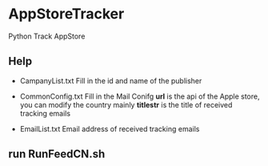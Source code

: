 # AppStoreTracker
Python Track AppStore 

## Help
- CampanyList.txt
  Fill in the id and name of the publisher

- CommonConfig.txt
  Fill in the Mail Conifg
  **url** is the api of the Apple store, you can modify the country mainly
  **titlestr** is the title of received tracking emails
  
- EmailList.txt
  Email address of received tracking emails
  
## run RunFeedCN.sh
